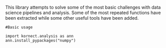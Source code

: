 This library attempts to solve some of the most basic challenges with data science pipelines and analysis. Some of the most repeated functions have been extracted while some other useful tools have been added.


```
#Basic usage

import kornect.analysis as ann
ann.install_pypackages("numpy")

```


